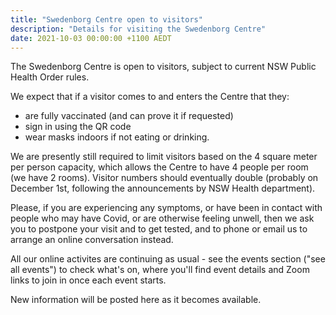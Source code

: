 ```yaml
---
title: "Swedenborg Centre open to visitors"
description: "Details for visiting the Swedenborg Centre"
date: 2021-10-03 00:00:00 +1100 AEDT
---
```


The Swedenborg Centre is open to visitors, subject to current NSW Public Health Order rules.

We expect that if a visitor comes to and enters the Centre that they:
- are fully vaccinated (and can prove it if requested)
- sign in using the QR code
- wear masks indoors if not eating or drinking.

We are presently still required to limit visitors based on the 4 square meter per person capacity, which allows the Centre to have 4 people per room (we have 2 rooms). Visitor numbers should eventually double (probably on December 1st, following the announcements by NSW Health department).

Please, if you are experiencing any symptoms, or have been in contact with people who may have Covid, or are otherwise feeling unwell, then we ask you to postpone your visit and to get tested, and to phone or email us to arrange an online conversation instead.

All our online activites are continuing as usual - see the events section ("see all events") to check what's on, where you'll find event details and Zoom links to join in once each event starts.

New information will be posted here as it becomes available.